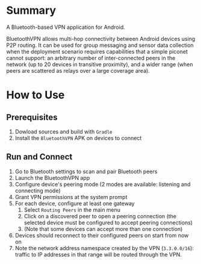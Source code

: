 # Summary
A Bluetooth-based VPN application for Android.
 
 BluetoothVPN allows multi-hop connectivity between Android devices using P2P routing. 
 It can be used for group messaging and sensor data collection when the deployment scenario requires capabilities 
 that a simple piconet cannot support: an arbitrary number of inter-connected peers in the network 
 (up to 20 devices in transitive proximity), and a wider range (when peers are scattered as relays over a large coverage area).
 
 # How to Use
 ## Prerequisites
 1. Dowload sources and build with `Gradle`
 2. Install the `BluetoothVPN` APK on devices to connect
 ## Run and Connect
 1. Go to Bluetooth settings to scan and pair Bluetooth peers
 2. Launch the BluetoothVPN app
 3. Configure device's peering mode (2 modes are available: listening and connecting mode)
 4. Grant VPN permissions at the system prompt
 5. For each device, configure at least one gateway
    1.  Select `Routing Peers` in the main menu
    2.  Click on a discovered peer to open a peering connection (the selected device must be configured to accept peering connections)
    3.  (Note that some devices can accept more than one connection)
 6. Devices should reconnect to their configured peers on start from now on
 7. Note the network address namespace created by the VPN (`3.3.0.0/16`): traffic to IP addresses in that range will be routed through the VPN.
